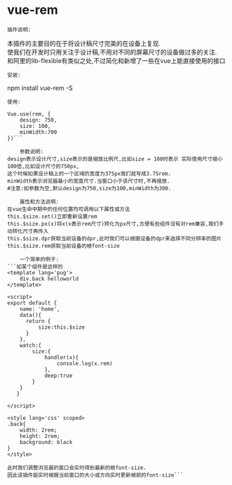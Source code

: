 # vue-rem
    插件说明:
本插件的主要目的在于将设计稿尺寸完美的在设备上复现.  
使我们在开发时只用关注于设计稿,不用对不同的屏幕尺寸的设备做过多的关注.  
和阿里的lib-flexible有类似之处,不过简化和新增了一些在vue上能直接使用的接口

    安装: 
npm install vue-rem -S

    使用: 
```import rem from 'vue-rem'
Vue.use(rem, {
    design: 750,
    size: 100,
    minWidth:700
})```

    参数说明:
design表示设计尺寸,size表示的是缩放比例尺,比如size = 100时表示 实际使用尺寸缩小100倍,比如设计尺寸的750px,  
这个时候如果设计稿上的一个区域的宽度为375px我们就写成3.75rem.  
minWidth表示浏览器最小的宽度尺寸.当窗口小于该尺寸时,不再缩放.  
#注意:如参数为空,默认design为750,size为100,minWidth为300.  

    属性和方法说明:
在vue生命中期中的任何位置均可调用以下属性或方法  
this.$size.set()立即重新设置rem  
this.$size.px(x)将x(x表示rem尺寸)转化为px尺寸,方便有些组件没有对rem兼容,我们手动转化尺寸再传入  
this.$size.dpr获取当前设备的dpr,此时我们可以根据设备的dpr来选择不同分辨率的图片  
this.$size.rem获取当前设备的根font-size  

    一个简单的例子:
```如某个组件是这样的  
<template lang='pug'>  
    div.back helloworld  
</template>  

<script>  
export default {  
    name: 'home',  
    data(){  
      return {  
          size:this.$size  
      }  
    },  
    watch:{  
        size:{  
            handler(x){  
                console.log(x.rem)  
            },  
            deep:true  
        }  
    }  
   }  

</script>  

<style lang='css' scoped>  
.back{  
    width: 2rem;  
    height: 2rem;  
    background: black  
}  
</style>  

此时我们调整浏览器的窗口会实时得到最新的根font-size.  
因此该插件能实时根据当前窗口的大小或方向实时更新根部的font-size```


